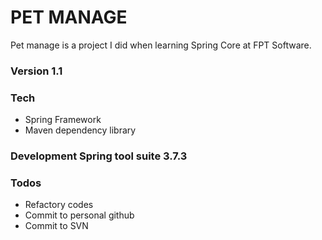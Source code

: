 # PET MANAGE
Pet manage is a project I did when learning Spring Core at FPT Software.

### Version 1.1

### Tech
* Spring Framework
* Maven dependency library
### Development Spring tool suite 3.7.3

### Todos
 - Refactory codes
 - Commit to personal github
 - Commit to SVN
